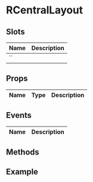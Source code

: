 # RCentralLayout

## Slots

| Name | Description |
|-|-|
| `` |  |

## Props

| Name | Type | Description |
|-|-|-|


## Events

| Name | Description |
|-|-|


## Methods

## Example